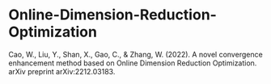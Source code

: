 # Online-Dimension-Reduction-Optimization
Cao, W., Liu, Y., Shan, X., Gao, C., & Zhang, W. (2022). A novel convergence enhancement method based on Online Dimension Reduction Optimization. arXiv preprint arXiv:2212.03183.
